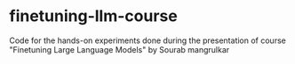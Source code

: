 # finetuning-llm-course
Code for the hands-on experiments done during the presentation of course "Finetuning Large Language Models" by Sourab mangrulkar